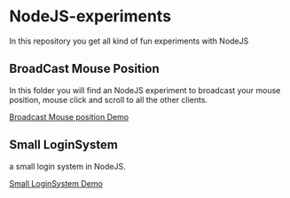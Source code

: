 NodeJS-experiments
=========
In this repository you get all kind of fun experiments with NodeJS

BroadCast Mouse Position
----

In this folder you will find an NodeJS experiment to broadcast your mouse position, mouse click and scroll to all the other clients.

[Broadcast Mouse position Demo](http://dutchprogrammer.nl:9002/)

Small LoginSystem
----
a small login system in NodeJS.

[Small LoginSystem Demo](http://dutchprogrammer.nl:9002/)
